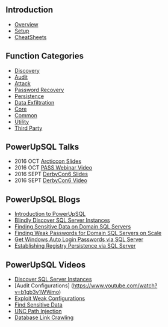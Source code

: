 ## Introduction

* [Overview](https://github.com/NetSPI/PowerUpSQL/wiki/Overview-of-PowerUpSQL)
* [Setup](https://github.com/NetSPI/PowerUpSQL/wiki/Setting-Up-PowerUpSQL)
* [CheatSheets](https://github.com/NetSPI/PowerUpSQL/wiki/PowerUpSQL-CheatSheet)

## Function Categories

* [Discovery](https://github.com/NetSPI/PowerUpSQL/wiki/Discovery-Functions)
* [Audit](https://github.com/NetSPI/PowerUpSQL/wiki/Audit-Functions)
* [Attack](https://github.com/NetSPI/PowerUpSQL/wiki/Primary-Attack-Functions)
* [Password Recovery](https://github.com/NetSPI/PowerUpSQL/wiki/Password-Recovery-Functions)
* [Persistence](https://github.com/NetSPI/PowerUpSQL/wiki/Persistence-Functions)
* [Data Exfiltration](https://github.com/NetSPI/PowerUpSQL/wiki/Data-Exfiltration-Functions)
* [Core](https://github.com/NetSPI/PowerUpSQL/wiki/Core-Functions)
* [Common](https://github.com/NetSPI/PowerUpSQL/wiki/Common-Functions)
* [Utility](https://github.com/NetSPI/PowerUpSQL/wiki/Utility-Functions)
* [Third Party](https://github.com/NetSPI/PowerUpSQL/wiki/Third-Party-Functions)

## PowerUpSQL Talks
* 2016 OCT [Arcticcon Slides](http://www.slideshare.net/nullbind/2016-arcticcon-hacking-sql-server-on-scale-with-powershell-v2)
* 2016 OCT [PASS Webinar Video](https://youtu.be/npoORzfP7rw)
* 2016 SEPT [DerbyCon6 Slides](http://www.slideshare.net/nullbind/derbycon2016-hacking-sql-server-on-scale-with-powershell)
* 2016 SEPT [DerbyCon6 Video](https://www.youtube.com/watch?v=xLbPztByc8M)

## PowerUpSQL Blogs

* [Introduction to PowerUpSQL](https://blog.netspi.com/powerupsql-powershell-toolkit-attacking-sql-server/)
* [Blindly Discover SQL Server Instances](https://blog.netspi.com/blindly-discover-sql-server-instances-powerupsql/)
* [Finding Sensitive Data on Domain SQL Servers](https://blog.netspi.com/finding-sensitive-data-domain-sql-servers-using-powerupsql/)
* [Finding Weak Passwords for Domain SQL Servers on Scale](https://blog.netspi.com/identifying-domain-sql-servers-configured-with-weak-passwords-on-scale-using-powerupsql/)
* [Get Windows Auto Login Passwords via SQL Server](https://blog.netspi.com/get-windows-auto-login-passwords-via-sql-server-powerupsql/)
* [Establishing Registry Persistence via SQL Server](https://blog.netspi.com/establishing-registry-persistence-via-sql-server-powerupsql/)

## PowerUpSQL Videos

* [Discover SQL Server Instances](https://www.youtube.com/watch?v=HFYdGgOb32o)
* [Audit Configurations] (https://www.youtube.com/watch?v=b1gb3v1WWmo)
* [Exploit Weak Configurations](https://www.youtube.com/watch?v=gPbxLqSdiuk)
* [Find Sensitive Data](https://www.youtube.com/watch?v=EfQHaYu_OyU)
* [UNC Path Injection](https://www.youtube.com/watch?v=a07OcFkeu8w)
* [Database Link Crawling](https://www.youtube.com/watch?v=7_5E0enLQ9U)


